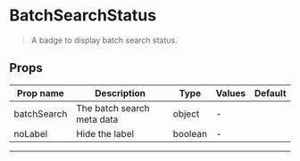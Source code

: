 # BatchSearchStatus

> A badge to display batch search status.

## Props

| Prop name   | Description                | Type    | Values | Default |
| ----------- | -------------------------- | ------- | ------ | ------- |
| batchSearch | The batch search meta data | object  | -      |         |
| noLabel     | Hide the label             | boolean | -      |         |

---
